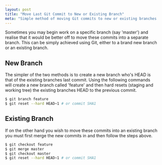 ```yaml
---
layout: post
title: "Move Last Git Commit to New or Existing Branch"
meta: "Simple method of moving Git commits to new or existing branches."
---
```


Sometimes you may begin work on a specific branch (say 'master') and realise that it would be better off to move these commits into a separate branch.
This can be simply achieved using Git, either to a brand new branch or an existing branch.
<!--more-->

## New Branch

The simpler of the two methods is to create a new branch who's HEAD is that of the existing branches last commit.
Using the following commands will create a new branch called 'feature' and then hard resets (staging and working tree) the existing branches HEAD to the previous commit.

```bash
$ git branch feature
$ git reset --hard HEAD~1 # or commit SHA1
```

## Existing Branch

If on the other hand you wish to move these commits into an existing branch you must first merge the new commits in and then follow the steps above.

```bash
$ git checkout feature
$ git merge master
$ git checkout master
$ git reset --hard HEAD~1 # or commit SHA1
```
